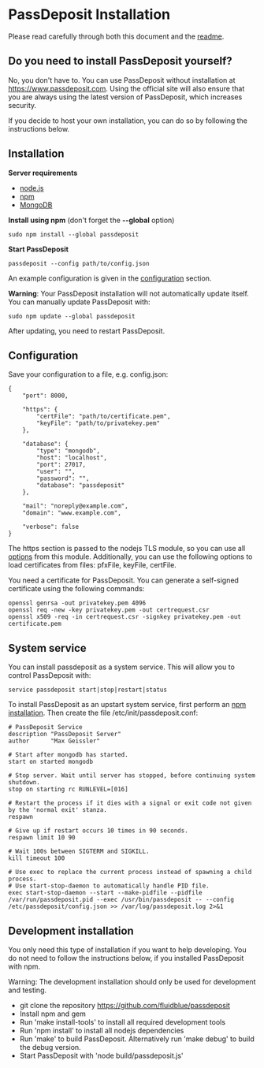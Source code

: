 # PassDeposit Installation

Please read carefully through both this document and the [readme](README.md#passdeposit).


## Do you need to install PassDeposit yourself?

No, you don't have to. You can use PassDeposit without installation at <https://www.passdeposit.com>. Using the official site will also ensure that you are always using the latest version of PassDeposit, which increases security.

If you decide to host your own installation, you can do so by following the instructions below.


## Installation

**Server requirements**

* [node.js](http://nodejs.org/)
* [npm](https://npmjs.org/)
* [MongoDB](http://www.mongodb.org/)

**Install using npm** (don't forget the **--global** option)

	sudo npm install --global passdeposit

**Start PassDeposit**

	passdeposit --config path/to/config.json

An example configuration is given in the [configuration](#configuration) section.



**Warning**: Your PassDeposit installation will not automatically update itself.
You can manually update PassDeposit with:

	sudo npm update --global passdeposit

After updating, you need to restart PassDeposit.


## Configuration

Save your configuration to a file, e.g. config.json:

	{
		"port": 8000,

		"https": {
			"certFile": "path/to/certificate.pem",
			"keyFile": "path/to/privatekey.pem"
		},

		"database": {
			"type": "mongodb",
			"host": "localhost",
			"port": 27017,
			"user": "",
			"password": "",
			"database": "passdeposit"
		},

		"mail": "noreply@example.com",
		"domain": "www.example.com",

		"verbose": false
	}

The https section is passed to the nodejs TLS module, so you can use all [options](http://nodejs.org/api/tls.html#tls_tls_createserver_options_secureconnectionlistener) from this module.
Additionally, you can use the following options to load certificates from files: pfxFile, keyFile, certFile.

You need a certificate for PassDeposit. You can generate a self-signed certificate using the following commands:

	openssl genrsa -out privatekey.pem 4096
	openssl req -new -key privatekey.pem -out certrequest.csr
	openssl x509 -req -in certrequest.csr -signkey privatekey.pem -out certificate.pem


## System service

You can install passdeposit as a system service. This will allow you to control PassDeposit with:

	service passdeposit start|stop|restart|status

To install PassDeposit as an upstart system service, first perform an [npm installation](#installation).
Then create the file /etc/init/passdeposit.conf:

	# PassDeposit Service
	description "PassDeposit Server"
	author      "Max Geissler"

	# Start after mongodb has started.
	start on started mongodb

	# Stop server. Wait until server has stopped, before continuing system shutdown.
	stop on starting rc RUNLEVEL=[016]

	# Restart the process if it dies with a signal or exit code not given by the 'normal exit' stanza.
	respawn

	# Give up if restart occurs 10 times in 90 seconds.
	respawn limit 10 90

	# Wait 100s between SIGTERM and SIGKILL.
	kill timeout 100

	# Use exec to replace the current process instead of spawning a child process.
	# Use start-stop-daemon to automatically handle PID file.
	exec start-stop-daemon --start --make-pidfile --pidfile /var/run/passdeposit.pid --exec /usr/bin/passdeposit -- --config /etc/passdeposit/config.json >> /var/log/passdeposit.log 2>&1


## Development installation

You only need this type of installation if you want to help developing. You do not need to follow the instructions below, if you installed PassDeposit with npm.

Warning: The development installation should only be used for development and testing.

* git clone the repository <https://github.com/fluidblue/passdeposit>
* Install npm and gem
* Run 'make install-tools' to install all required development tools
* Run 'npm install' to install all nodejs dependencies
* Run 'make' to build PassDeposit. Alternatively run 'make debug' to build the debug version.
* Start PassDeposit with 'node build/passdeposit.js'
